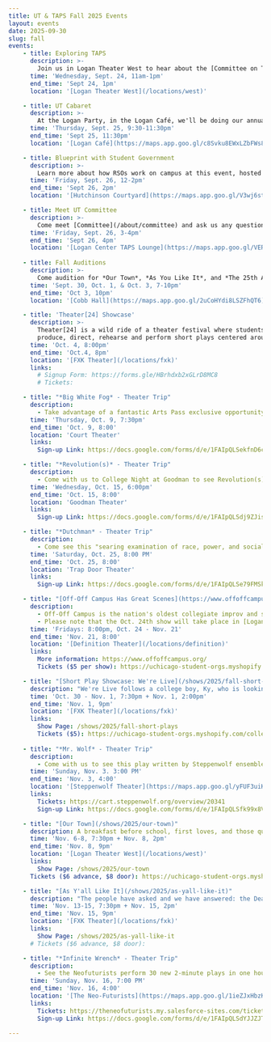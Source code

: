 ```yaml
---
title: UT & TAPS Fall 2025 Events
layout: events
date: 2025-09-30
slug: fall
events:
    - title: Exploring TAPS
      description: >-
        Join us in Logan Theater West to hear about the [Committee on Theater and Performance Studies (TAPS)](https://taps.uchicago.edu/) and the various Performing Arts Roundtable (PAR) RSOs (that's us!) There will be some presentations given by TAPS staff and students from PAR RSOs, followed by some Q&A, where you can talk to the representatives one-on-one, as well as sign up for their [listhosts](/listhosts).
      time: 'Wednesday, Sept. 24, 11am-1pm'
      end_time: 'Sept 24, 1pm'
      location: '[Logan Theater West](/locations/west)'

    - title: UT Cabaret
      description: >-
        At the Logan Party, in the Logan Café, we'll be doing our annual UT Cabaret—in brief, a karaoke night where you'll get to sing, meet members of the community (as well as other prospective ones such as yourself!), and be merry! While there, you'll also get another opportunity to sign up for listhosts and hear about upcoming projects. Come and go freely; it'll be going 'til the party's over!
      time: 'Thursday, Sept. 25, 9:30-11:30pm'
      end_time: 'Sept 25, 11:30pm'
      location: '[Logan Café](https://maps.app.goo.gl/c8Svku8EWxLZbFWs8)'

    - title: Blueprint with Student Government 
      description: >-
        Learn more about how RSOs work on campus at this event, hosted by University Student Government! This event focusses on Blueprint (the RSO website) and the opportunities for student involvement on campus. Members of award-winning student organizations have been invited to speak as well, and UT is one of those organizations, having won the Sense of Community Award just last year! So, you'll get the chance to hear from members of the UT Committee.
      time: 'Friday, Sept. 26, 12-2pm'
      end_time: 'Sept 26, 2pm'
      location: '[Hutchinson Courtyard](https://maps.app.goo.gl/V3wj6st26aFyrSZHA)'

    - title: Meet UT Committee
      description: >-
        Come meet [Committee](/about/committee) and ask us any questions you have about student theater on campus, as well as get to know us & give us the chance to meet you! Everyone on Committee actively works on or acts in shows almost every quarter, so this is a great opportunity to meet a lot of people you'll be working with for the next few years! We're absolutely looking forward to getting the chance to meet y'all! The TAPS Lounge is on the 2nd floor just past the woodshop, but can be hard to find, so feel free to ask the front desk for directions.
      time: 'Friday, Sept. 26, 3-4pm'
      end_time: 'Sept 26, 4pm'
      location: '[Logan Center TAPS Lounge](https://maps.app.goo.gl/VERMnx1P2DNhixbZ9)'
    
    - title: Fall Auditions
      description: >-
        Come audition for *Our Town*, *As You Like It*, and *The 25th Annual Putnam County Spelling Bee*! Those interested in auditioning should [visit this page for more details](/get-involved/actors).
      time: 'Sept. 30, Oct. 1, & Oct. 3, 7-10pm'
      end_time: 'Oct 3, 10pm'
      location: '[Cobb Hall](https://maps.app.goo.gl/2uCoHYdi8LSZFhQT6)'

    - title: 'Theater[24] Showcase'
      description: >-
        Theater[24] is a wild ride of a theater festival where students write,
        produce, direct, rehearse and perform short plays centered around a secret theme all in the span of 24 hours! Come see the culmination of their work or [go to this page for more info](/theater24) about participating!
      time: 'Oct. 4, 8:00pm'
      end_time: 'Oct.4, 8pm'
      location: '[FXK Theater](/locations/fxk)'
      links:
        # Signup Form: https://forms.gle/HBrhdxb2xGLrD8MC8
        # Tickets: 

    - title: "*Big White Fog* - Theater Trip"
      description:
        - Take advantage of a fantastic Arts Pass exclusive opportunity to see Big White Fog at Court Theater. Advance tickets are available for $5.00, and the show will be followed by a pizza dinner and a talkback with Adrienne Brown, Professor in the Departments of English and Race, Diaspora, and Indigeneity, Director Ron OJ Parson, and Assistant Director Jamaque Newberry.
      time: 'Thursday, Oct. 9, 7:30pm'
      end_time: 'Oct. 9, 8:00'
      location: 'Court Theater'
      links:
        Sign-up Link: https://docs.google.com/forms/d/e/1FAIpQLSekfnD6cxjxrhpushxQBRoRwygz4BUbx8uloQmpktXhsShEwQ/viewform

    - title: "*Revolution(s)* - Theater Trip"
      description:
        - Come with us to College Night at Goodman to see Revolution(s). This is a new musical exploring themes of leftism, and, well, revolution, with music and lyrics by Tom Morello of Rage Against the Machine. Use the code COLLEGE for $10.00 tickets. Your ticket to the show also includes pre-show pizza and a talkback with some of the creative team! 
      time: 'Wednesday, Oct. 15, 6:00pm'
      end_time: 'Oct. 15, 8:00'
      location: 'Goodman Theater'
      links:
        Sign-up Link: https://docs.google.com/forms/d/e/1FAIpQLSdj9ZJisZ5KE0rBdFDtrJ1iG9N6XbmNjYHccqsbb1mTx_Fr9w/viewform

    - title: "*Dutchman* - Theater Trip"
      description:
        - Come see this "searing examination of race, power, and social expectation, this explosive classic of American theatre surges with racial tension and sexual politics" with us!
      time: 'Saturday, Oct. 25, 8:00 PM'
      end_time: 'Oct. 25, 8:00'
      location: 'Trap Door Theater'
      links:
        Sign-up Link: https://docs.google.com/forms/d/e/1FAIpQLSe79FMSkIrQLfdtwJHjRHCJX8HEeLxSV15v5cr2dCuCROS6hw/viewform

    - title: "[Off-Off Campus Has Great Scenes](https://www.offoffcampus.org/)"
      description:
        - Off-Off Campus is the nation's oldest collegiate improv and sketch comedy group. Every Friday from 4th-8th week, Off-Off Campus will present a never-before-seen comedy show, never to be seen again! 
        - Please note that the Oct. 24th show will take place in [Logan 501](/locations/501).
      time: 'Fridays: 8:00pm, Oct. 24 - Nov. 21'
      end_time: 'Nov. 21, 8:00'
      location: '[Definition Theater](/locations/definition)'
      links:
        More information: https://www.offoffcampus.org/
        Tickets ($5 per show): https://uchicago-student-orgs.myshopify.com/products/off-off-campus-has-great-scenes?pr_prod_strat=e5_desc&pr_rec_id=e77c765e2&pr_rec_pid=9157058953384&pr_ref_pid=9166243561640&pr_seq=uniform&variant=54165161509032

    - title: "[Short Play Showcase: We're Live](/shows/2025/fall-short-plays)"
      description: "We're Live follows a college boy, Ky, who is looking to make it big as a streamer in the ever-changing environment of content creators. As he changes his plans and ideas to grow an ever-increasing following, what does he have to sacrifice in order to make his dream a reality? Will he have to alter who he is? Only time will tell how much needs to be lost so that he gains what he’s wanted."
      time: 'Oct. 30 - Nov. 1, 7:30pm + Nov. 1, 2:00pm'
      end_time: 'Nov. 1, 9pm'
      location: '[FXK Theater](/locations/fxk)'
      links:
        Show Page: /shows/2025/fall-short-plays
        Tickets ($5): https://uchicago-student-orgs.myshopify.com/collections/university-theater-ut/products/short-play-showcase-were-live
    
    - title: "*Mr. Wolf* - Theater Trip"
      description:
        - Come with us to see this play written by Steppenwolf ensemble member Rajiv Joseph. Tickets are available for $15.00 using code STUDENT15.
      time: 'Sunday, Nov. 3. 3:00 PM'
      end_time: 'Nov. 3, 4:00'
      location: '[Steppenwolf Theater](https://maps.app.goo.gl/yFUF3uiKzXjjvchX9)'
      links:
        Tickets: https://cart.steppenwolf.org/overview/20341
        Sign-up Link: https://docs.google.com/forms/d/e/1FAIpQLSfk99x8VZaGR9ylFEmZlbEK-4TVhaE7FIxVdlViXjpnU4vrnA/viewform

    - title: "[Our Town](/shows/2025/our-town)"
      description: A breakfast before school, first loves, and those quiet ordinary miracles that fill our days. Welcome to Grover’s Corners, NH, in the year 1901. Everyone knows each others' business, and the milkman still makes house calls. Thornton Wilder’s “Our Town” might look like your average slice of small-town life, but the people of Grover’s Corners remind us how life’s biggest moments often hide in the smallest details.
      time: 'Nov. 6-8, 7:30pm + Nov. 8, 2pm'
      end_time: 'Nov. 8, 9pm'
      location: '[Logan Theater West](/locations/west)'
      links:
        Show Page: /shows/2025/our-town
      Tickets ($6 advance, $8 door): https://uchicago-student-orgs.myshopify.com/collections/university-theater-ut/products/our-town

    - title: "[As Y'all Like It](/shows/2025/as-yall-like-it)"
      description: "The people have asked and we have answered: the Dean’s Men’s doing a lesbian cowboy show. When Rosalind and her loyal cousin Celia flee into the forest to escape the scheming Duke Frederick, they encounter a world where gender, power, and authority are unsteady at best. Meanwhile, Rosalind’s love interest Orlando is being cheated out of her inheritance by her brother Oliver whenever she’s not showing off her poetry and physique to the ladies. When the lovers meet again in the woods, hijinks ensue as women dress as men, shepherds outsmart courtesans, and someone gets in a fight with a lion."
      time: 'Nov. 13-15, 7:30pm + Nov. 15, 2pm'
      end_time: 'Nov. 15, 9pm'
      location: '[FXK Theater](/locations/fxk)'
      links:
        Show Page: /shows/2025/as-yall-like-it
      # Tickets ($6 advance, $8 door): 

    - title: "*Infinite Wrench* - Theater Trip"
      description:
        - See the Neofuturists perform 30 new 2-minute plays in one hour. Tickets are available for $10.00 using code STUDENT2025.
      time: 'Sunday, Nov. 16, 7:00 PM'
      end_time: 'Nov. 16, 4:00'
      location: '[The Neo-Futurists](https://maps.app.goo.gl/1ieZJxHbzKsf4khG7)'
      links:
        Tickets: https://theneofuturists.my.salesforce-sites.com/ticket/#/events/a0SUn000007OLbxMAG
        Sign-up Link: https://docs.google.com/forms/d/e/1FAIpQLSdYJJZJTgshSmY7BEqRdYb9Z2xq-oe0_R4aB2vQlfMWbVC9Mg/viewform

---
```


